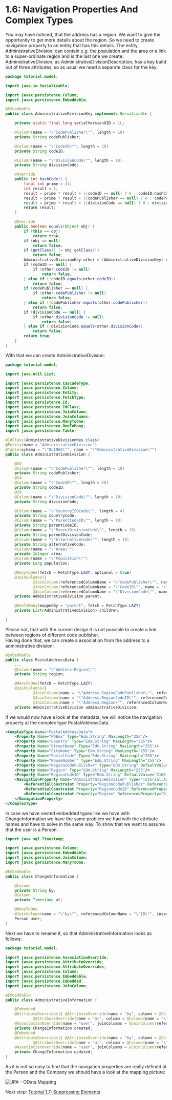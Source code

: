 # 1.6: Navigation Properties And Complex Types
You may have noticed, that the address has a region. We want to give the opportunity to get more details about the region. 
So we need to create navigation property to an entity that has this details. The entity, AdministrativeDivision, can contain e.g. the population and the area or a link to a super-ordinate 
region and is the last one we create. AdministrativeDivision, as  AdministrativeDivisionDescription, has a key build out of three attributes, so as usual we need a separate class for the key:
```Java
package tutorial.model;

import java.io.Serializable;

import javax.persistence.Column;
import javax.persistence.Embeddable;

@Embeddable
public class AdministrativeDivisionKey implements Serializable {

	private static final long serialVersionUID = 1L;

	@Column(name = "\"CodePublisher\"", length = 10)
	private String codePublisher;

	@Column(name = "\"CodeID\"", length = 10)
	private String codeID;

	@Column(name = "\"DivisionCode\"", length = 10)
	private String divisionCode;

	@Override
	public int hashCode() {
		final int prime = 31;
		int result = 1;
		result = prime * result + ((codeID == null) ? 0 : codeID.hashCode());
		result = prime * result + ((codePublisher == null) ? 0 : codePublisher.hashCode());
		result = prime * result + ((divisionCode == null) ? 0 : divisionCode.hashCode());
		return result;
	}

	@Override
	public boolean equals(Object obj) {
		if (this == obj)
			return true;
		if (obj == null)
			return false;
		if (getClass() != obj.getClass())
			return false;
		AdministrativeDivisionKey other = (AdministrativeDivisionKey) obj;
		if (codeID == null) {
			if (other.codeID != null)
				return false;
		} else if (!codeID.equals(other.codeID))
			return false;
		if (codePublisher == null) {
			if (other.codePublisher != null)
				return false;
		} else if (!codePublisher.equals(other.codePublisher))
			return false;
		if (divisionCode == null) {
			if (other.divisionCode != null)
				return false;
		} else if (!divisionCode.equals(other.divisionCode))
			return false;
		return true;
	}
}
```
With that we can create AdministrativeDivision:
```Java
package tutorial.model;

import java.util.List;

import javax.persistence.CascadeType;
import javax.persistence.Column;
import javax.persistence.Entity;
import javax.persistence.FetchType;
import javax.persistence.Id;
import javax.persistence.IdClass;
import javax.persistence.JoinColumn;
import javax.persistence.JoinColumns;
import javax.persistence.ManyToOne;
import javax.persistence.OneToMany;
import javax.persistence.Table;

@IdClass(AdministrativeDivisionKey.class)
@Entity(name = "AdministrativeDivision")
@Table(schema = "\"OLINGO\"", name = "\"AdministrativeDivision\"")
public class AdministrativeDivision {

	@Id
	@Column(name = "\"CodePublisher\"", length = 10)
	private String codePublisher;
	@Id
	@Column(name = "\"CodeID\"", length = 10)
	private String codeID;
	@Id
	@Column(name = "\"DivisionCode\"", length = 10)
	private String divisionCode;

	@Column(name = "\"CountryISOCode\"", length = 4)
	private String countryCode;
	@Column(name = "\"ParentCodeID\"", length = 10)
	private String parentCodeID;
	@Column(name = "\"ParentDivisionCode\"", length = 10)
	private String parentDivisionCode;
	@Column(name = "\"AlternativeCode\"", length = 10)
	private String alternativeCode;
	@Column(name = "\"Area\"")
	private Integer area;
	@Column(name = "\"Population\"")
	private Long population;

	@ManyToOne(fetch = FetchType.LAZY, optional = true)
	@JoinColumns({
			@JoinColumn(referencedColumnName = "\"CodePublisher\"", name = "\"CodePublisher\"", nullable = false, insertable = false, updatable = false),
			@JoinColumn(referencedColumnName = "\"CodeID\"", name = "\"ParentCodeID\"", nullable = false, insertable = false, updatable = false),
			@JoinColumn(referencedColumnName = "\"DivisionCode\"", name = "\"ParentDivisionCode\"", nullable = false, insertable = false, updatable = false) })
	private AdministrativeDivision parent;

	@OneToMany(mappedBy = "parent", fetch = FetchType.LAZY)
	private List<AdministrativeDivision> children;

}
```
Please not, that with the current design it is not possible to create a link between regions of different code publisher.  
Having done that, we can create a association from the address to a administrative division:  
```Java
@Embeddable
public class PostalAddressData {
	...
	@Column(name = "\"Address.Region\"")
	private String region;

	@ManyToOne(fetch = FetchType.LAZY)
	@JoinColumns({
			@JoinColumn(name = "\"Address.RegionCodePublisher\"", referencedColumnName = "\"CodePublisher\"", nullable = false, insertable = false, updatable = false),
			@JoinColumn(name = "\"Address.RegionCodeID\"", referencedColumnName = "\"CodeID\"", nullable = false, insertable = false, updatable = false),
			@JoinColumn(name = "\"Address.Region\"", referencedColumnName = "\"DivisionCode\"", nullable = false, insertable = false, updatable = false) })
	private AdministrativeDivision administrativeDivision;	
```
If we would now have a look at the metadata, we will notice the navigation property at the complex type PostalAddressData. 
```XML
<ComplexType Name="PostalAddressData">
	<Property Name="POBox" Type="Edm.String" MaxLength="255"/>
	<Property Name="Country" Type="Edm.String" MaxLength="255"/>
	<Property Name="StreetName" Type="Edm.String" MaxLength="255"/>
	<Property Name="CityName" Type="Edm.String" MaxLength="255"/>
	<Property Name="PostalCode" Type="Edm.String" MaxLength="255"/>
	<Property Name="HouseNumber" Type="Edm.String" MaxLength="255"/>
	<Property Name="RegionCodePublisher" Type="Edm.String" DefaultValue="ISO" MaxLength="10"/>
	<Property Name="Region" Type="Edm.String" MaxLength="255"/>
	<Property Name="RegionCodeID" Type="Edm.String" DefaultValue="3166-2" MaxLength="10"/>
	<NavigationProperty Name="AdministrativeDivision" Type="Tutorial.AdministrativeDivision">
		<ReferentialConstraint Property="RegionCodePublisher" ReferencedProperty="CodePublisher"/>
		<ReferentialConstraint Property="RegionCodeID" ReferencedProperty="CodeID"/>
		<ReferentialConstraint Property="Region" ReferencedProperty="DivisionCode"/>
	</NavigationProperty>
</ComplexType>
```
In case we have nested embedded types like we have with ChangeInformation we have the same problem we had with the attribute names and have to solve in the same way. 
To show that we want to assume that the user is a Person:
```Java
import java.sql.Timestamp;

import javax.persistence.Column;
import javax.persistence.Embeddable;
import javax.persistence.JoinColumn;
import javax.persistence.ManyToOne;

@Embeddable
public class ChangeInformation {

	@Column
	private String by;
	@Column
	private Timestamp at;

	@ManyToOne
	@JoinColumn(name = "\"by\"", referencedColumnName = "\"ID\"", insertable = false, updatable = false)
	Person user;
}
``` 
Next we have to rename it, so that AdministrativeInformation looks as follows:
```Java
package tutorial.model;

import javax.persistence.AssociationOverride;
import javax.persistence.AttributeOverride;
import javax.persistence.AttributeOverrides;
import javax.persistence.Column;
import javax.persistence.Embeddable;
import javax.persistence.Embedded;
import javax.persistence.JoinColumn;

@Embeddable
public class AdministrativeInformation {

	@Embedded
	@AttributeOverrides({ @AttributeOverride(name = "by", column = @Column(name = "\"CreatedBy\"")),
			@AttributeOverride(name = "at", column = @Column(name = "\"CreatedAt\"")) })
	@AssociationOverride(name = "user", joinColumns = @JoinColumn(referencedColumnName = "\"ID\"", name = "\"CreatedBy\"", insertable = false, updatable = false))
	private ChangeInformation created;
	@Embedded
	@AttributeOverrides({ @AttributeOverride(name = "by", column = @Column(name = "\"UpdatedBy\"")),
			@AttributeOverride(name = "at", column = @Column(name = "\"UpdatedAt\"")) })
	@AssociationOverride(name = "user", joinColumns = @JoinColumn(referencedColumnName = "\"ID\"", name = "\"UpdatedBy\"", insertable = false, updatable = false))
	private ChangeInformation updated;
}
```
As it is not so easy to find that the navigation properties are really defined at the Person and the Company we should have a look at the mapping picture:

![JPA - OData Mapping](Metadata/Mapping6.png)   

Next step: [Tutorial 1.7: Suppressing Elements](1-7-SuppressingElements.md)